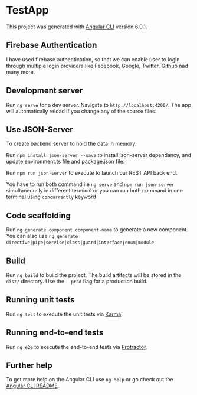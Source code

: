# TestApp

This project was generated with [Angular CLI](https://github.com/angular/angular-cli) version 6.0.1.


## Firebase Authentication
I have used firebase authentication, so that we can enable user to login through multiple login providers like Facebook, Google, Twitter, Github nad many more.

## Development server

Run `ng serve` for a dev server. Navigate to `http://localhost:4200/`. The app will automatically reload if you change any of the source files.

## Use JSON-Server

To create backend server to hold the data in memory.

Run `npm install json-server --save`  to install json-server dependancy, and update environment.ts file and package.json file.

Run `npm run json-server` to execute to launch our REST API back end.

You have to run both command i.e `ng serve` and `npm run json-server` simultaneously in different terminal or you can run both command in one terminal using `concurrently` keyword

## Code scaffolding

Run `ng generate component component-name` to generate a new component. You can also use `ng generate directive|pipe|service|class|guard|interface|enum|module`.

## Build

Run `ng build` to build the project. The build artifacts will be stored in the `dist/` directory. Use the `--prod` flag for a production build.

## Running unit tests

Run `ng test` to execute the unit tests via [Karma](https://karma-runner.github.io).

## Running end-to-end tests

Run `ng e2e` to execute the end-to-end tests via [Protractor](http://www.protractortest.org/).



## Further help

To get more help on the Angular CLI use `ng help` or go check out the [Angular CLI README](https://github.com/angular/angular-cli/blob/master/README.md).
